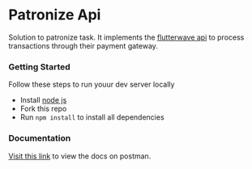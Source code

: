 # Patronize Api

Solution to patronize task. It implements the [flutterwave api](https://developer.flutterwave.com/docs) to process transactions through their payment gateway.

### Getting Started

Follow these steps to run youur dev server locally

* Install [node js](https://nodejs.org/en/download/) 
* Fork this repo
* Run `npm install` to install all dependencies


### Documentation

[Visit this link](https://documenter.getpostman.com/view/6054133/UUxwEVho) to view the docs on postman.
